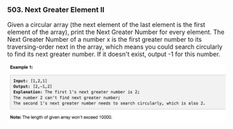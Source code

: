 ### 503. Next Greater Element II
Given a circular array (the next element of the last element is the first element of the array), 
print the Next Greater Number for every element. 
The Next Greater Number of a number x is the first greater number to its traversing-order next in the array, 
which means you could search circularly to find its next greater number. If it doesn't exist, output -1 for this number.

![](example.png)